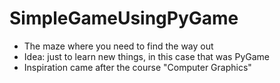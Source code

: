 # SimpleGameUsingPyGame


* The maze where you need to find the way out
* Idea: just to learn new things, in this case that was PyGame
* Inspiration came after the course "Computer Graphics"
